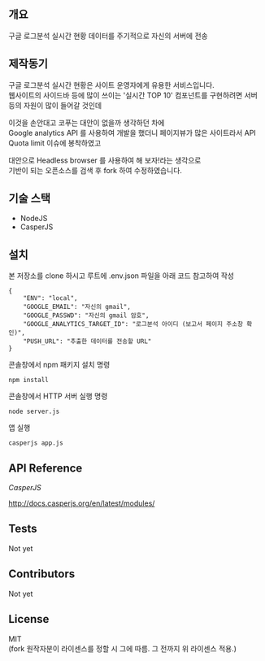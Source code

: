## 개요

구글 로그분석 실시간 현황 데이터를 주기적으로 자신의 서버에 전송

## 제작동기

구글 로그분석 실시간 현황은 사이트 운영자에게 유용한 서비스입니다.  
웹사이트의 사이드바 등에 많이 쓰이는 '실시간 TOP 10' 컴포넌트를 구현하려면
서버 등의 자원이 많이 들어갈 것인데  

이것을 손안대고 코푸는 대안이 없을까 생각하던 차에  
Google analytics API 를 사용하여 개발을 했더니
페이지뷰가 많은 사이트라서 API Quota limit 이슈에 봉착하였고  

대안으로 Headless browser 를 사용하여 해 보자!라는 생각으로  
기반이 되는 오픈소스를 검색 후 fork 하여 수정하였습니다.

## 기술 스택

* NodeJS
* CasperJS

## 설치

본 저장소를 clone 하시고
루트에 .env.json 파일을 아래 코드 참고하여 작성

```
{
    "ENV": "local",
    "GOOGLE_EMAIL": "자신의 gmail",
    "GOOGLE_PASSWD": "자신의 gmail 암호",
    "GOOGLE_ANALYTICS_TARGET_ID": "로그분석 아이디 (보고서 페이지 주소창 확인)",
    "PUSH_URL": "추출한 데이터를 전송할 URL"
}
```

콘솔창에서 npm 패키지 설치 명령

`npm install`

콘솔창에서 HTTP 서버 실행 명령

`node server.js`

앱 실행

`casperjs app.js`

## API Reference

*CasperJS*

http://docs.casperjs.org/en/latest/modules/

## Tests

Not yet

## Contributors

Not yet

## License

MIT  
(fork 원작자분이 라이센스를 정할 시 그에 따름. 그 전까지 위 라이센스 적용.)
